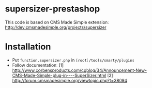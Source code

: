 supersizer-prestashop
=====================
This code is based on CMS Made Simple extension: http://dev.cmsmadesimple.org/projects/supersizer


Installation
=====================
- Put `function.supersizer.php` in `[root]/tools/smarty/plugins`
- Follow documentation:
[1] http://www.corbensproducts.com/cgblog/34/Announcement-New-CMS-Made-Simple-plug-in----SuperSizer.html
[2] http://forum.cmsmadesimple.org/viewtopic.php?t=38094

